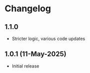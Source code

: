 # Changelog

## 1.1.0

* Stricter logic, various code updates

## 1.0.1 (11-May-2025)

* Initial release